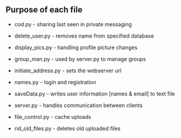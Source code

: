 ## Purpose of each file
* cod.py - sharing last seen in private messaging
* delete_user.py - removes name from specified database
* display_pics.py - handling profile picture changes
* group_man.py - used by server.py to manage groups
* initiate_address.py - sets the webserver url
* names.py - login and registration
* saveData.py - writes user information [names & email] to text file
* server.py - handles communication between clients

* file_control.py - cache uploads
* rid_old_files.py - deletes old uploaded files
